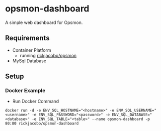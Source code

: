 # opsmon-dashboard
A simple web dashboard for Opsmon.

## Requirements
- Container Platform
  - running [rickjacobo/opsmon](https://github.com/rickjacobo/opsmon)
- MySql Database

## Setup
### Docker Example
* Run Docker Command
````
docker run -d -e ENV_SQL_HOSTNAME="<hostname>" -e ENV_SQL_USERNAME="<username>" -e ENV_SQL_PASSWORD="<password>" -e ENV_SQL_DATABASE="<database>" -e ENV_SQL_TABLE="<table>" --name opsmon-dashboard -p 80:80 rickjacobo/opsmon-dashboard
````

